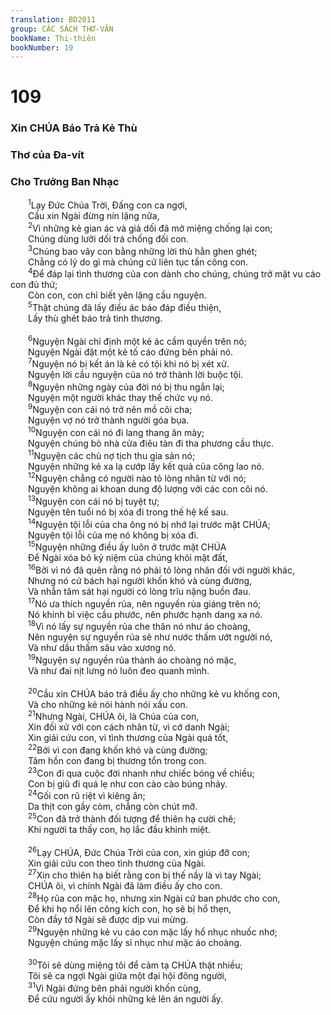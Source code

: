 ```yaml
---
translation: BD2011
group: CÁC SÁCH THƠ-VĂN
bookName: Thi-thiên 
bookNumber: 19
---
```


<div class="title"><h1>109</h1><h3>Xin CHÚA Báo Trả Kẻ Thù</h3><h3>Thơ của Ða-vít</h3><h3>Cho Trưởng Ban Nhạc</h3></div>
<span class="verse thi_109_1">  <sup>1</sup>Lạy Ðức Chúa Trời, Ðấng con ca ngợi,<br/>  Cầu xin Ngài đừng nín lặng nữa,<br/></span>
<span class="verse thi_109_2">  <sup>2</sup>Vì những kẻ gian ác và giả dối đã mở miệng chống lại con;<br/>  Chúng dùng lưỡi dối trá chống đối con.<br/></span>
<span class="verse thi_109_3">  <sup>3</sup>Chúng bao vây con bằng những lời thù hằn ghen ghét;<br/>  Chẳng có lý do gì mà chúng cứ liên tục tấn công con.<br/></span>
<span class="verse thi_109_4">  <sup>4</sup>Ðể đáp lại tình thương của con dành cho chúng, chúng trở mặt vu cáo con đủ thứ;<br/>  Còn con, con chỉ biết yên lặng cầu nguyện.<br/></span>
<span class="verse thi_109_5">  <sup>5</sup>Thật chúng đã lấy điều ác báo đáp điều thiện,<br/>  Lấy thù ghét báo trả tình thương.<br/><br/></span>
<span class="verse thi_109_6">  <sup>6</sup>Nguyện Ngài chỉ định một kẻ ác cầm quyền trên nó;<br/>  Nguyện Ngài đặt một kẻ tố cáo đứng bên phải nó.<br/></span>
<span class="verse thi_109_7">  <sup>7</sup>Nguyện nó bị kết án là kẻ có tội khi nó bị xét xử.<br/>  Nguyện lời cầu nguyện của nó trở thành lời buộc tội.<br/></span>
<span class="verse thi_109_8">  <sup>8</sup>Nguyện những ngày của đời nó bị thu ngắn lại;<br/>  Nguyện một người khác thay thế chức vụ nó.<br/></span>
<span class="verse thi_109_9">  <sup>9</sup>Nguyện con cái nó trở nên mồ côi cha;<br/>  Nguyện vợ nó trở thành người góa bụa.<br/></span>
<span class="verse thi_109_10">  <sup>10</sup>Nguyện con cái nó đi lang thang ăn mày;<br/>  Nguyện chúng bỏ nhà cửa điêu tàn đi tha phương cầu thực.<br/></span>
<span class="verse thi_109_11">  <sup>11</sup>Nguyện các chủ nợ tịch thu gia sản nó;<br/>  Nguyện những kẻ xa lạ cướp lấy kết quả của công lao nó.<br/></span>
<span class="verse thi_109_12">  <sup>12</sup>Nguyện chẳng có người nào tỏ lòng nhân từ với nó;<br/>  Nguyện không ai khoan dung độ lượng với các con côi nó.<br/></span>
<span class="verse thi_109_13">  <sup>13</sup>Nguyện con cái nó bị tuyệt tự;<br/>  Nguyện tên tuổi nó bị xóa đi trong thế hệ kế sau.<br/></span>
<span class="verse thi_109_14">  <sup>14</sup>Nguyện tội lỗi của cha ông nó bị nhớ lại trước mặt CHÚA;<br/>  Nguyện tội lỗi của mẹ nó không bị xóa đi.<br/></span>
<span class="verse thi_109_15">  <sup>15</sup>Nguyện những điều ấy luôn ở trước mặt CHÚA<br/>  Ðể Ngài xóa bỏ kỷ niệm của chúng khỏi mặt đất,<br/></span>
<span class="verse thi_109_16">  <sup>16</sup>Bởi vì nó đã quên rằng nó phải tỏ lòng nhân đối với người khác,<br/>  Nhưng nó cứ bách hại người khốn khó và cùng đường,<br/>  Và nhẫn tâm sát hại người có lòng trĩu nặng buồn đau.<br/></span>
<span class="verse thi_109_17">  <sup>17</sup>Nó ưa thích nguyền rủa, nên nguyền rủa giáng trên nó;<br/>  Nó khinh bỉ việc cầu phước, nên phước hạnh dang xa nó.<br/></span>
<span class="verse thi_109_18">  <sup>18</sup>Vì nó lấy sự nguyền rủa che thân nó như áo choàng,<br/>  Nên nguyện sự nguyền rủa sẽ như nước thấm ướt người nó,<br/>  Và như dầu thấm sâu vào xương nó.<br/></span>
<span class="verse thi_109_19">  <sup>19</sup>Nguyện sự nguyền rủa thành áo choàng nó mặc,<br/>  Và như đai nịt lưng nó luôn đeo quanh mình.<br/><br/></span>
<span class="verse thi_109_20">  <sup>20</sup>Cầu xin CHÚA báo trả điều ấy cho những kẻ vu khống con,<br/>  Và cho những kẻ nói hành nói xấu con.<br/></span>
<span class="verse thi_109_21">  <sup>21</sup>Nhưng Ngài, CHÚA ôi, là Chúa của con,<br/>  Xin đối xử với con cách nhân từ, vì cớ danh Ngài;<br/>  Xin giải cứu con, vì tình thương của Ngài quá tốt,<br/></span>
<span class="verse thi_109_22">  <sup>22</sup>Bởi vì con đang khốn khó và cùng đường;<br/>  Tâm hồn con đang bị thương tổn trong con.<br/></span>
<span class="verse thi_109_23">  <sup>23</sup>Con đi qua cuộc đời nhanh như chiếc bóng về chiều;<br/>  Con bị giũ đi quá lẹ như con cào cào búng nhảy.<br/></span>
<span class="verse thi_109_24">  <sup>24</sup>Gối con rũ riệt vì kiêng ăn;<br/>  Da thịt con gầy còm, chẳng còn chút mỡ.<br/></span>
<span class="verse thi_109_25">  <sup>25</sup>Con đã trở thành đối tượng để thiên hạ cười chê;<br/>  Khi người ta thấy con, họ lắc đầu khinh miệt.<br/><br/></span>
<span class="verse thi_109_26">  <sup>26</sup>Lạy CHÚA, Ðức Chúa Trời của con, xin giúp đỡ con;<br/>  Xin giải cứu con theo tình thương của Ngài.<br/></span>
<span class="verse thi_109_27">  <sup>27</sup>Xin cho thiên hạ biết rằng con bị thế nầy là vì tay Ngài;<br/>  CHÚA ôi, vì chính Ngài đã làm điều ấy cho con.<br/></span>
<span class="verse thi_109_28">  <sup>28</sup>Họ rủa con mặc họ, nhưng xin Ngài cứ ban phước cho con,<br/>  Ðể khi họ nổi lên công kích con, họ sẽ bị hổ thẹn,<br/>  Còn đầy tớ Ngài sẽ được dịp vui mừng.<br/></span>
<span class="verse thi_109_29">  <sup>29</sup>Nguyện những kẻ vu cáo con mặc lấy hổ nhục nhuốc nhơ;<br/>  Nguyện chúng mặc lấy sỉ nhục như mặc áo choàng.<br/><br/></span>
<span class="verse thi_109_30">  <sup>30</sup>Tôi sẽ dùng miệng tôi để cảm tạ CHÚA thật nhiều;<br/>  Tôi sẽ ca ngợi Ngài giữa một đại hội đông người,<br/></span>
<span class="verse thi_109_31">  <sup>31</sup>Vì Ngài đứng bên phải người khốn cùng,<br/>  Ðể cứu người ấy khỏi những kẻ lên án người ấy.<br/></span>
